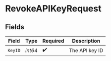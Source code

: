 # RevokeAPIKeyRequest


## Fields

| Field              | Type               | Required           | Description        |
| ------------------ | ------------------ | ------------------ | ------------------ |
| `KeyID`            | *int64*            | :heavy_check_mark: | The API key ID     |